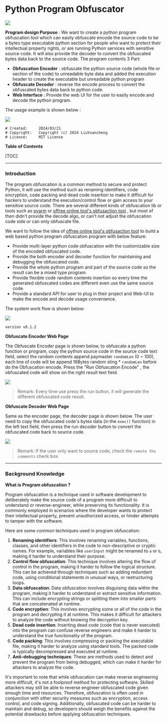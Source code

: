 # Python Program Obfuscator

![](C:/Works/NCL/Project/Malware_Repo/src/pyObfuscator/doc/img/logo_normal.png)

**Program design Purpose** : We want to create a python program obfuscation tool which can easily obfuscate encode the source code to be a bytes type executable python section for people who want to protect their intellectual property rights, or are running Python services with sensitive source code. It will also provide the decoder to convert the obfuscated bytes data back to the source code. The program contents 3 Part: 

- **Obfuscation Encoder** :  obfuscate the python source code (whole file or section of the code) to unreadable byte data and added the execution header to create the executable but unreadable python program 
- **Obfuscate Decoder** : reverse the encode process to convert the obfuscated bytes data back to python code. 
- **Web Interface** : Provide the web UI for the user to easily encode and decode the python program. 

The usage example is shown below :

![](C:/Works/NCL/Project/Malware_Repo/src/pyObfuscator/doc/img/usageExample.png)

```
# Created:     2024/03/21
# Copyright:   Copyright (c) 2024 LiuYuancheng
# License:     MIT License
```

**Table of Contents**

[TOC]

------

### Introduction 

The program obfuscation is a common method to secure and protect Python, it will use the method such as renaming identifiers, code encryption,  code packing and dead code insertion to make it difficult for hackers to understand the execution/control flow or gain access to your sensitive source code. There are several different kinds of obfuscation lib or tools such as [pyarm](https://pyarmor.readthedocs.io/en/latest/) or [offree online tool's obfusaction tool](https://freecodingtools.org/py-obfuscator) , but most of then didn't provide the decode algo, or can't not adjust the obfuscation code side or can only obfuscate file. 

We want to follow the idea of  [offree online tool's obfusaction tool](https://freecodingtools.org/py-obfuscator) to build a web based python program obfuscation program with below feature: 

- Provide multi-layer python code obfuscation with the customizable size of the encoded obfuscated code. 
- Provide the both encoder and decoder function for maintaining and debugging the obfuscated code.
- Provide the whole python program and part of the source code so the result can be a mixed type program. 
- Provide flexible code random contents insertion so every time the generated obfuscated codes are different even use the same source code. 
- Provide a standard API for user to plug in their project and Web-UI to make the encode and decode usage convenience. 

The system work flow is shown below:

![](C:/Works/NCL/Project/Malware_Repo/src/pyObfuscator/doc/img/sysWorkflow.png)

`version v0.1.2`

**Obfuscate Encoder Web Page**

The Obfuscate Encoder page is shown below, to obfuscate a python function or program, copy the python source code in the source code text field, select the random contents append paymaster `randomLen` (0 ~ 100), each line of code will be append 16Bytes random sting * `randomLen` before do the Obfuscation encode. Press the "Run Obfuscation Encode" , the obfuscated code will show on the right result text field.

![](C:/Works/NCL/Project/Malware_Repo/src/pyObfuscator/doc/img/encoderPage.png)

>  Remark: Every time use press the run button, it will generate the different obfuscated code result.



**Obfuscate Decoder Web Page**

Same as the encoder page, the decoder page is shown below. The user need to copy the  obfuscated code's bytes data (in the `exec()` function) in the left text field, then press the run decoder button to convert the obfuscated code back to source code. 

![](C:/Works/NCL/Project/Malware_Repo/src/pyObfuscator/doc/img/decoderPage.png)

> Remark: If the user only want to source code, check the `remote the comments` check box. 



------

### Background Knowledge

**What is Program obfuscation ?** 

Program obfuscation is a technique used in software development to deliberately make the source code of a program more difficult to understand or reverse-engineer, while preserving its functionality. It is commonly employed in scenarios where the developer wants to protect their intellectual property, prevent unauthorized access, or hinder attempts to tamper with the software.

Here are some common techniques used in program obfuscation:

1. **Renaming identifiers**: This involves renaming variables, functions, classes, and other identifiers in the code to non-descriptive or cryptic names. For example, variables like `userInput` might be renamed to `a` or `b`, making it harder to understand their purpose.
2. **Control flow obfuscation**: This technique involves altering the flow of control in the program, making it harder to follow the logical structure. This can be achieved through techniques such as adding redundant code, using conditional statements in unusual ways, or restructuring loops.
3. **Data obfuscation**: Data obfuscation involves disguising data within the program, making it harder to understand or extract sensitive information. This can include encrypting strings or splitting them into smaller parts that are concatenated at runtime.
4. **Code encryption**: This involves encrypting some or all of the code in the program and decrypting it at runtime. This makes it difficult for attackers to analyze the code without knowing the decryption key.
5. **Dead code insertion**: Inserting dead code (code that is never executed) into the program can confuse reverse engineers and make it harder to understand the true functionality of the program.
6. **Code packing**: This involves compressing or packing the executable file, making it harder to analyze using standard tools. The packed code is typically decompressed and executed at runtime.
7. **Anti-debugging techniques**: These are methods used to detect and prevent the program from being debugged, which can make it harder for attackers to analyze the code.

It's important to note that while obfuscation can make reverse engineering more difficult, it's not a foolproof method for protecting software. Skilled attackers may still be able to reverse engineer obfuscated code given enough time and resources. Therefore, obfuscation is often used in conjunction with other security measures such as encryption, access control, and code signing. Additionally, obfuscated code can be harder to maintain and debug, so developers should weigh the benefits against the potential drawbacks before applying obfuscation techniques.